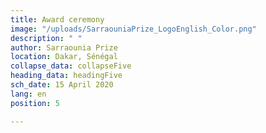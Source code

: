 ```yaml
---
title: Award ceremony
image: "/uploads/SarraouniaPrize_LogoEnglish_Color.png"
description: " "
author: Sarraounia Prize
location: Dakar, Sénégal
collapse_data: collapseFive
heading_data: headingFive
sch_date: 15 April 2020
lang: en
position: 5

---
```

